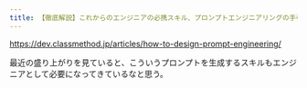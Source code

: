 ```yaml
---
title: 【徹底解説】これからのエンジニアの必携スキル、プロンプトエンジニアリングの手引「Prompt Engineering Guide」を読んでまとめてみた | DevelopersIO
---
```


https://dev.classmethod.jp/articles/how-to-design-prompt-engineering/

最近の盛り上がりを見ていると、こういうプロンプトを生成するスキルもエンジニアとして必要になってきているなと思う。

